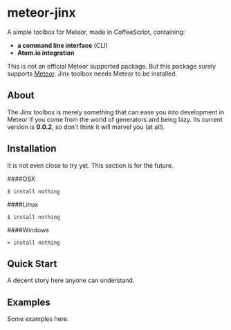 
# meteor-jinx
A simple toolbox for Meteor, made in CoffeeScript, containing:

- **a command line interface** (CLI)
- **Atom.io integration**

This is not an official Meteor supported package. But this package surely supports [Meteor](https://www.meteor.com). Jinx toolbox needs Meteor to be installed.

## About
The Jinx toolbox is merely something that can ease you into development in Meteor if you come from the world of generators and being lazy. Its current version is **0.0.2**, so don't think it will marvel you (at all).

## Installation
It is not even close to try yet. This section is for the future.

####OSX
````
$ install nothing
````

####Linux
````
$ install nothing
````

####Windows
````
> install nothing
````

## Quick Start

A decent story here anyone can understand.

## Examples

Some examples here.
